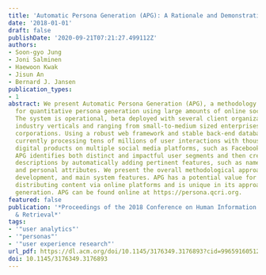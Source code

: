 ```yaml
---
title: 'Automatic Persona Generation (APG): A Rationale and Demonstration'
date: '2018-01-01'
draft: false
publishDate: '2020-09-21T07:21:27.499112Z'
authors:
- Soon-gyo Jung
- Joni Salminen
- Haewoon Kwak
- Jisun An
- Bernard J. Jansen
publication_types:
- 1
abstract: We present Automatic Persona Generation (APG), a methodology and system
  for quantitative persona generation using large amounts of online social media data.
  The system is operational, beta deployed with several client organizations in multiple
  industry verticals and ranging from small-to-medium sized enterprises to large multi-national
  corporations. Using a robust web framework and stable back-end database, APG is
  currently processing tens of millions of user interactions with thousands of online
  digital products on multiple social media platforms, such as Facebook and YouTube.
  APG identifies both distinct and impactful user segments and then creates persona
  descriptions by automatically adding pertinent features, such as names, photos,
  and personal attributes. We present the overall methodological approach, architecture
  development, and main system features. APG has a potential value for organizations
  distributing content via online platforms and is unique in its approach to persona
  generation. APG can be found online at https://persona.qcri.org.
featured: false
publication: '*Proceedings of the 2018 Conference on Human Information Interaction
  & Retrieval*'
tags:
- '"user analytics"'
- '"personas"'
- '"user experience research"'
url_pdf: https://dl.acm.org/doi/10.1145/3176349.3176893?cid=99659160512
doi: 10.1145/3176349.3176893
---
```


